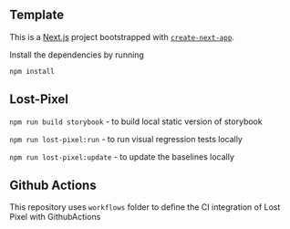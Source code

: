 ## Template 
This is a [Next.js](https://nextjs.org/) project bootstrapped with [`create-next-app`](https://github.com/vercel/next.js/tree/canary/packages/create-next-app).

Install the dependencies by running

`npm install`

## Lost-Pixel 

`npm run build storybook` - to build local static version of storybook

`npm run lost-pixel:run` - to run visual regression tests locally

`npm run lost-pixel:update` - to update the baselines locally

## Github Actions

This repository uses `workflows` folder to define the CI integration of Lost Pixel with GithubActions


